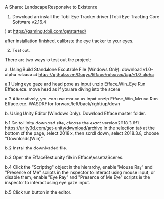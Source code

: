 A Shared Landscape Responsive to Existence


1. Download an install the Tobii Eye Tracker driver (Tobii Eye Tracking Core Software v2.16.4

) at https://gaming.tobii.com/getstarted/

after installation finished, calibrate the eye tracker to your eyes.


2. Test out. 

There are two ways to test out the project:

a. Using Build Standalone Excutable File (Windows Only):
download v1.0-alpha release at https://github.com/Dugyu/Efface/releases/tag/v1.0-alpha

a.1 Using eye gaze and head pose as input
unzip Efface_Win_Eye 
Run Efface.exe.
move head as if you are diving into the scene

a.2 Alternatively, you can use mouse as input
unzip Efface_Win_Mouse
Run Efface.exe.
WASDRF for forward/left/back/right/up/down




b. Using Unity Editor (Windows Only).
Download Efface master folder.

b.1 Go to Unity download site, choose the *exact* version 2018.3.8f1. 
https://unity3d.com/get-unity/download/archive
In the selection tab at the bottom of the page, select 2018.x, then scroll down, select 2018.3.8, choose "Downloads(Win)".

b.2 Install the downloaded file. 

b.3 Open the EffaceTest.unity file in Efface\Assets\Scenes.

b.4 Click the "Scripting" object in the hierarchy, enable "Mouse Ray" and "Presence of Me" scripts in the inspector to interact using mouse input, or disable them, enable "Eye Ray" and "Presence of Me Eye"  scripts in the inspector to interact using eye gaze input.

b.5 Click run button in the editor.